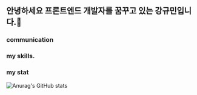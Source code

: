 ## 안녕하세요 프론트엔드 개발자를 꿈꾸고 있는 강규민입니다.👋



### communication


### my skills.




### my stat

![Anurag's GitHub stats](https://github-readme-stats.vercel.app/api?username=jattett&show_icons=true&theme=radical)
